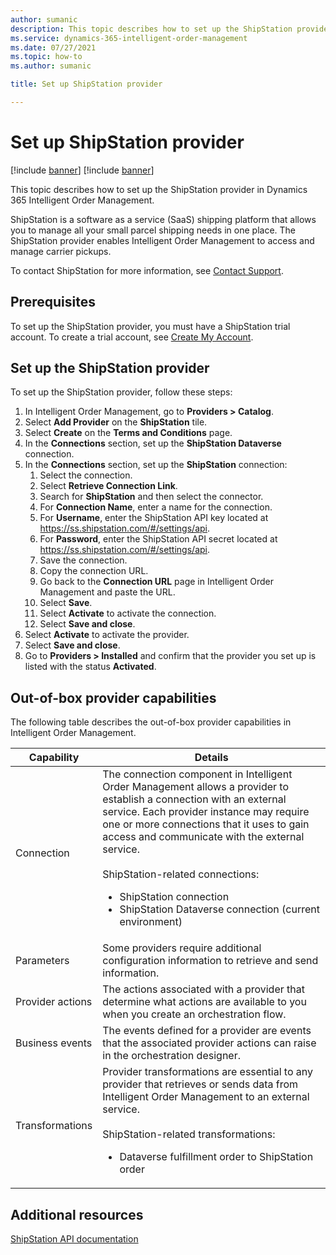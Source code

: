 ```yaml
---
author: sumanic
description: This topic describes how to set up the ShipStation provider in Dynamics 365 Intelligent Order Management.
ms.service: dynamics-365-intelligent-order-management
ms.date: 07/27/2021
ms.topic: how-to
ms.author: sumanic

title: Set up ShipStation provider

---
```


# Set up ShipStation provider

[!include [banner](includes/banner.md)]
[!include [banner](includes/preview-banner.md)]

This topic describes how to set up the ShipStation provider in Dynamics 365 Intelligent Order Management.

ShipStation is a software as a service (SaaS) shipping platform that allows you to manage all your small parcel shipping needs in one place. The ShipStation provider enables Intelligent Order Management to access and manage carrier pickups.  
  
To contact ShipStation for more information, see [Contact Support](https://help.shipstation.com/hc/sections/360004023491-Contact-Support). 

## Prerequisites

To set up the ShipStation provider, you must have a ShipStation trial account. To create a trial account, see [Create My Account](https://www.shipstation.com/step1/).

## Set up the ShipStation provider

To set up the ShipStation provider, follow these steps:

1. In Intelligent Order Management, go to **Providers \> Catalog**.
1. Select **Add Provider** on the **ShipStation** tile.
1. Select **Create** on the **Terms and Conditions** page.
1. In the **Connections** section, set up the **ShipStation Dataverse** connection.
1. In the **Connections** section, set up the **ShipStation** connection:
    1. Select the connection.
    1. Select **Retrieve Connection Link**.
    1. Search for **ShipStation** and then select the connector. 
    1. For **Connection Name**, enter a name for the connection.
    1. For **Username**, enter the ShipStation API key located at https://ss.shipstation.com/#/settings/api. 
    1. For **Password**, enter the ShipStation API secret located at https://ss.shipstation.com/#/settings/api.
    1. Save the connection.
    1. Copy the connection URL.
    1. Go back to the **Connection URL** page in Intelligent Order Management and paste the URL.
    1. Select **Save**.
    1. Select **Activate** to activate the connection.
    1. Select **Save and close**.
1.  Select **Activate** to activate the provider.
1.  Select **Save and close**.
1.  Go to **Providers \> Installed** and confirm that the provider you set up is listed with the status **Activated**.

##  Out-of-box provider capabilities

The following table describes the out-of-box provider capabilities in Intelligent Order Management.

|  Capability | Details |
| ------------------ | -------------------------------- |
|    Connection             |   The connection component in Intelligent Order Management allows a provider to establish a connection with an external service. Each provider instance may require one or more connections that it uses to gain access and communicate with the external service.<br><br>ShipStation-related connections:<br><ul><li>ShipStation connection</li><li>ShipStation Dataverse connection (current environment)</li></ul>   |
|    Parameters             |    Some providers require additional configuration information to retrieve and send information.
|    Provider actions     |    The actions associated with a provider that determine what actions are available to you when you create an orchestration flow.   |
|    Business events      |   The events defined for a provider are events that the associated provider actions can raise in the orchestration designer.        |
|    Transformations        |    Provider transformations are essential to any provider that retrieves or sends data from Intelligent Order Management to an external service.<br><br>ShipStation-related transformations:<br><ul><li>Dataverse fulfillment order to ShipStation order</li></ul>  |

## Additional resources

[ShipStation API documentation](https://www.shipstation.com/docs/api/)
